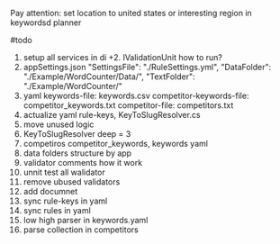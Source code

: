 ﻿Pay attention: set location to united states or interesting region in keywordsd planner

#todo

1. setup all services in di
+2. IValidationUnit how to run?
3. appSettings.json
	"SettingsFile": "./RuleSettings.yml",
    "DataFolder": "./Example/WordCounter/Data/",
    "TextFolder": "./Example/WordCounter/"	
4. yaml
	keywords-file: keywords.csv
	competitor-keywords-file: competitor_keywords.txt
	competitor-file: competitors.txt
5. actualize yaml rule-keys,  KeyToSlugResolver.cs
6. move unused logic
7. KeyToSlugResolver deep = 3
8. competiros competitor_keywords, keywords yaml
9. data folders structure by app
10. validator comments how it work
11. unnit test all walidator
12. remove ubused validators
13. add documnet
14. sync rule-keys in yaml
15. sync rules in yaml
16. low high parser in keywords.yaml
17. parse collection in competitors
